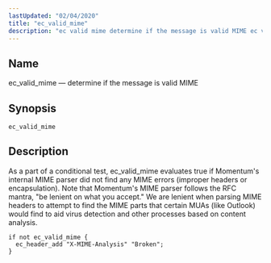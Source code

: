 ```yaml
---
lastUpdated: "02/04/2020"
title: "ec_valid_mime"
description: "ec valid mime determine if the message is valid MIME ec valid mime As a part of a conditional test ec valid mime evaluates true if Momentum's internal MIME parser did not find any MIME errors improper headers or encapsulation Note that Momentum's MIME parser follows the RFC mantra be..."
---
```


<a name="sieve.ref.ec_valid_mime"></a> 
## Name

ec_valid_mime — determine if the message is valid MIME

## Synopsis

`ec_valid_mime`

<a name="idp30790048"></a> 
## Description

As a part of a conditional test, ec_valid_mime evaluates true if Momentum's internal MIME parser did not find any MIME errors (improper headers or encapsulation). Note that Momentum's MIME parser follows the RFC mantra, "be lenient on what you accept." We are lenient when parsing MIME headers to attempt to find the MIME parts that certain MUAs (like Outlook) would find to aid virus detection and other processes based on content analysis.

<a name="example.ec_vaklid_mime"></a> 


```
if not ec_valid_mime {
  ec_header_add "X-MIME-Analysis" "Broken";
}
```